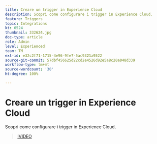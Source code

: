 ```yaml
---
title: Creare un trigger in Experience Cloud
description: Scopri come configurare i trigger in Experience Cloud.
feature: Triggers
topic: Integrations
kt: 6524
thumbnail: 332624.jpg
doc-type: article
role: Admin
level: Experienced
team: TM
exl-id: e32c2f71-1715-4e96-9fe7-5ac9321a9522
source-git-commit: 57dbf456625d22cd2e4526d92e5a8c20a048d339
workflow-type: tm+mt
source-wordcount: '30'
ht-degree: 100%

---
```


# Creare un trigger in Experience Cloud

Scopri come configurare i trigger in Experience Cloud.

>[!VIDEO](https://video.tv.adobe.com/v/332624?quality=12)
